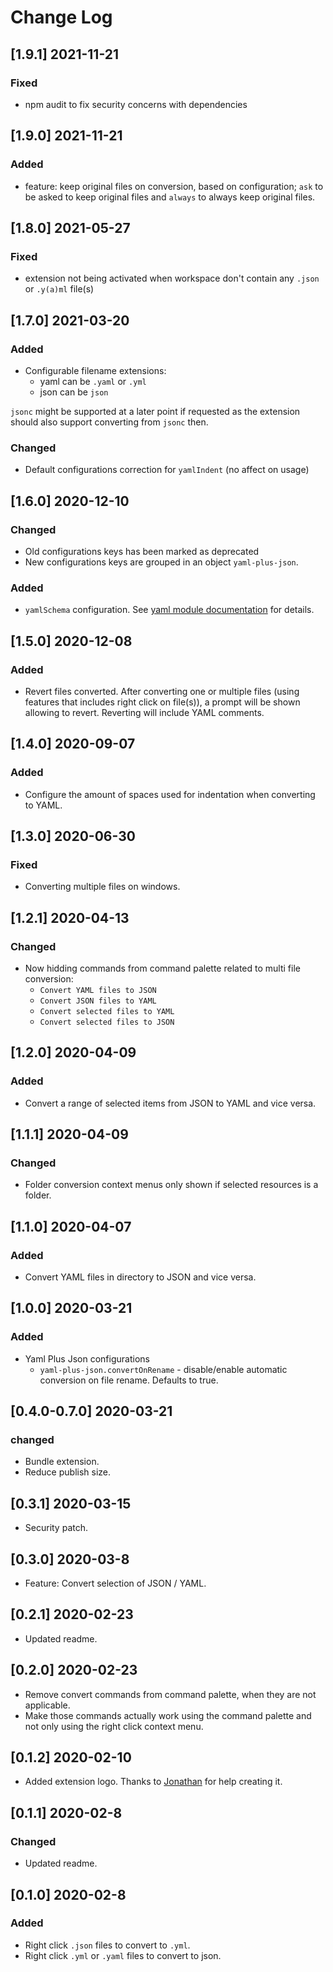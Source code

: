 # Change Log

## [1.9.1] 2021-11-21

### Fixed

* npm audit to fix security concerns with dependencies

## [1.9.0] 2021-11-21

### Added

* feature: keep original files on conversion, based on configuration; `ask` to be asked to keep original files and `always` to always keep original files.

## [1.8.0] 2021-05-27

### Fixed

* extension not being activated when workspace don't contain any `.json` or `.y(a)ml` file(s)

## [1.7.0] 2021-03-20

### Added

* Configurable filename extensions:
	* yaml can be `.yaml` or `.yml`
	* json can be `json`

`jsonc` might be supported at a later point if requested as the extension should also support converting from `jsonc` then.

### Changed

* Default configurations correction for `yamlIndent` (no affect on usage)

## [1.6.0] 2020-12-10

### Changed

* Old configurations keys has been marked as deprecated
* New configurations keys are grouped in an object `yaml-plus-json`.

### Added

* `yamlSchema` configuration. See [yaml module documentation](https://github.com/eemeli/yaml/blob/master/docs/03_options.md#data-schemas) for details.

## [1.5.0] 2020-12-08

### Added

* Revert files converted. After converting one or multiple files (using features that includes right click on file(s)), a prompt will be shown allowing to revert. Reverting will include YAML comments.

## [1.4.0] 2020-09-07

### Added

* Configure the amount of spaces used for indentation when converting to YAML.

## [1.3.0] 2020-06-30

### Fixed

* Converting multiple files on windows.

## [1.2.1] 2020-04-13

### Changed

* Now hidding commands from command palette related to multi file conversion:
	* `Convert YAML files to JSON`
	* `Convert JSON files to YAML`
	* `Convert selected files to YAML`
	* `Convert selected files to JSON`

## [1.2.0] 2020-04-09

### Added

* Convert a range of selected items from JSON to YAML and vice versa.

## [1.1.1] 2020-04-09

### Changed

* Folder conversion context menus only shown if selected resources is a folder.

## [1.1.0] 2020-04-07

### Added

* Convert YAML files in directory to JSON and vice versa.

## [1.0.0] 2020-03-21

### Added

* Yaml Plus Json configurations
	* `yaml-plus-json.convertOnRename` - disable/enable automatic conversion on file rename. Defaults to true.

## [0.4.0-0.7.0] 2020-03-21

### changed

* Bundle extension.
* Reduce publish size.

## [0.3.1] 2020-03-15

* Security patch.

## [0.3.0] 2020-03-8

* Feature: Convert selection of JSON / YAML.

## [0.2.1] 2020-02-23

* Updated readme.

## [0.2.0] 2020-02-23

* Remove convert commands from command palette, when they are not applicable.
* Make those commands actually work using the command palette and not only using the right click context menu.

## [0.1.2] 2020-02-10

* Added extension logo. Thanks to [Jonathan](https://github.com/JonathanMH) for help creating it.

## [0.1.1] 2020-02-8

### Changed

* Updated readme.

## [0.1.0] 2020-02-8

### Added

* Right click `.json` files to convert to `.yml`.
* Right click `.yml` or `.yaml` files to convert to json.
